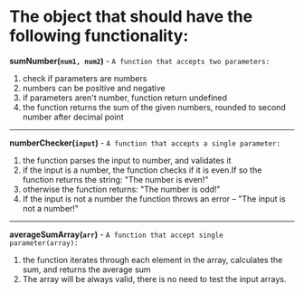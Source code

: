 # The object that should have the following functionality: 

**sumNumber(`num1, num2`)** - `A function that accepts two parameters:`
1.  check if parameters are numbers
2.  numbers can be positive and negative
3.  if parameters aren't number, function return undefined
4.  the function returns the sum of the given numbers, rounded to second number after decimal point
---

**numberChecker(`input`)** - `A function that accepts a single parameter:`
1.	the function parses the input to number, and validates it
2.	if the input is a number, the function checks if it is even.If so the function returns the string: "The number is even!"
3.	otherwise the function returns: "The number is odd!"
4.	If the input is not a number the function throws an error – "The input is not a number!"
---

**averageSumArray(`arr`)** - `A function that accept single parameter(array):`
1.	the function iterates through each element in the array, calculates the sum, and returns the average sum
2.  The array will be always valid, there is no need to test the input arrays. 